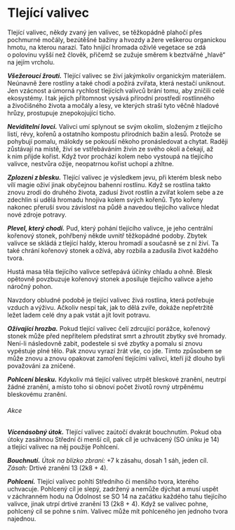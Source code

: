 # Tlející valivec
  
Tlející valivec, někdy zvaný jen valivec, se těžkopádně plahočí přes pochmurné močály, bezútěšné bažiny a hvozdy a žere veškerou organickou hmotu, na kterou narazí. Tato hnijící hromada oživlé vegetace se zdá o polovinu vyšší než člověk, přičemž se zužuje směrem k beztvářné „hlavě“ na jejím vrcholu.
  
***Všežeroucí žrouti.*** Tlející valivec se živí jakýmkoliv organickým materiálem. Neúnavně žere rostliny a také chodí a požírá zvířata, která nestačí uniknout. Jen vzácnost a úmorná rychlost tlejících valivců brání tomu, aby zničili celé ekosystémy. I tak jejich přítomnost vysává přírodní prostředí rostlinného a živočišného života a močály a lesy, ve kterých straší tyto věčně hladové hrůzy, prostupuje znepokojující ticho.
  
***Neviditelní lovci.*** Valivci umí splynout se svým okolím, složeným z tlejícího listí, révy, kořenů a ostatního kompostu přírodních bažin a lesů. Protože se pohybují pomalu, málokdy se pokouší někoho pronásledovat a chytat. Raději zůstávají na místě, živí se vstřebáváním živin ze svého okolí a čekají, až k nim přijde kořist. Když tvor prochází kolem nebo vystoupá na tlejícího valivce, nestvůra ožije, neopatrnou kořist uchopí a zhltne.
  
***Zplozeni z blesku.*** Tlející valivec je výsledkem jevu, při kterém blesk nebo vílí magie oživí jinak obyčejnou bahenní rostlinu. Když se rostlina takto znovu zrodí do druhého života, zadusí život rostlin a zvířat kolem sebe a ze zdechlin si udělá hromadu hnojiva kolem svých kořenů. Tyto kořeny nakonec přeruší svou závislost na půdě a navedou tlejícího valivce hledat nové zdroje potravy.
  
***Plevel, který chodí.*** Pud, který pohání tlejícího valivce, je jeho centrální kořenový stonek, pohřbený někde uvnitř těžkopádné podoby. Zbytek valivce se skládá z tlející haldy, kterou hromadí a současně se z ní živí. Ta také chrání kořenový stonek a ožívá, aby rozbila a zadusila život každého tvora.
  
Hustá masa těla tlejícího valivce setřepává účinky chladu a ohně. Blesk opětovně povzbuzuje kořenový stonek a posiluje tlejícího valivce a jeho náročný pohon.
  
Navzdory obludné podobě je tlející valivec živá rostlina, která potřebuje vzduch a výživu. Ačkoliv nespí tak, jak to dělá zvíře, dokáže nepřetržitě ležet ladem celé dny a pak vstát a jít lovit potravu.
  
***Ožívající hrozba.*** Pokud tlející valivec čelí zdrcující porážce, kořenový stonek může před nepřítelem předstírat smrt a zhroutit zbytky své hromady. Není-li následovně zabit, podestele si své zbytky a pomalu si znovu vypěstuje plné tělo. Pak znovu vyrazí žrát vše, co jde. Tímto způsobem se může znovu a znovu opakovat zamoření tlejícími valivci, kteří již dlouho byli považováni za zničené.

<Monster 
    title="Tlející valivec"
    subtitle="Velká rostlina, bez přesvědčení"
    armor-class="15 (přirozená zbroj)"
    hit-points="136 (16k10 + 48)"
    speed="4 sáhy, plavání 4 sáhy"
    str="18 (+4)"
    dex="8 (-1)"
    con="16 (+3)"
    int="5 (-3)"
    wis="10 (+0)"
    cha="5 (-3)"
    saving-throws=""
    skills="Nenápadnost +2"
    damage-vulnerabilities=""
    damage-resistances="chladná, ohnivá"
    damage-immunities="blesková"
    condition-immunities="hluchý, slepý, únava"
    senses="mimozrakové vnímání 12 sáhů (mimo tento okruh je slepý), pasivní Vnímání 10"
    languages="—"
    challenge="5 (1 800 ZK)"
    >

***Pohlcení blesku.*** Kdykoliv má tlející valivec utrpět bleskové zranění, neutrpí žádné zranění, a místo toho si obnoví počet životů rovný utrpěnému bleskovému zranění.
  
###### Akce
  
***Vícenásobný útok.*** Tlející valivec zaútočí dvakrát bouchnutím. Pokud oba útoky zasáhnou Střední či menší cíl, pak cíl je uchvácený (SO úniku je 14) a tlející valivec na něj použije Pohlcení.
  
***Bouchnutí.*** *Útok na blízko zbraní:* +7 k zásahu, dosah 1 sáh, jeden cíl. *Zásah:* Drtivé zranění 13 (2k8 + 4).
  
***Pohlcení.*** Tlející valivec pohltí Středního či menšího tvora, kterého uchvacuje. Pohlcený cíl je slepý, zadržený a nemůže dýchat a musí uspět v záchranném hodu na Odolnost se SO 14 na začátku každého tahu tlejícího valivce, jinak utrpí drtivé zranění 13 (2k8 + 4). Když se valivec pohne, pohlcený cíl se pohne s ním. Valivec může mít pohlceného jen jednoho tvora najednou.

</Monster>  
